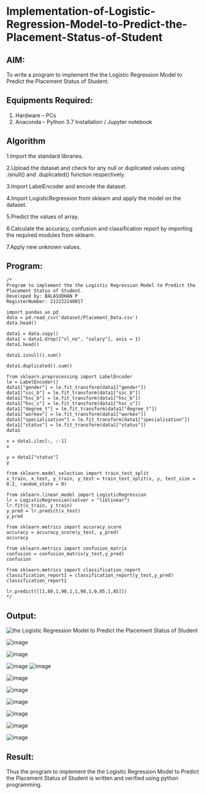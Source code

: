 # Implementation-of-Logistic-Regression-Model-to-Predict-the-Placement-Status-of-Student

## AIM:
To write a program to implement the the Logistic Regression Model to Predict the Placement Status of Student.

## Equipments Required:
1. Hardware – PCs
2. Anaconda – Python 3.7 Installation / Jupyter notebook

## Algorithm
1.Import the standard libraries.

2.Upload the dataset and check for any null or duplicated values using .isnull() and .duplicated() function respectively.

3.Import LabelEncoder and encode the dataset.

4.Import LogisticRegression from sklearn and apply the model on the dataset.

5.Predict the values of array.

6.Calculate the accuracy, confusion and classification report by importing the required modules from sklearn.

7.Apply new unknown values.

## Program:
```
/*
Program to implement the the Logistic Regression Model to Predict the Placement Status of Student.
Developed by: BALASUDHAN P
RegisterNumber: 212222240017

import pandas as pd
data = pd.read_csv('dataset/Placement_Data.csv')
data.head()

data1 = data.copy()
data1 = data1.drop(["sl_no", "salary"], axis = 1)
data1.head()

data1.isnull().sum()

data1.duplicated().sum()

from sklearn.preprocessing import LabelEncoder
le = LabelEncoder()
data1["gender"] = le.fit_transform(data1["gender"])
data1["ssc_b"] = le.fit_transform(data1["ssc_b"])
data1["hsc_b"] = le.fit_transform(data1["hsc_b"])
data1["hsc_s"] = le.fit_transform(data1["hsc_s"])
data1["degree_t"] = le.fit_transform(data1["degree_t"])
data1["workex"] = le.fit_transform(data1["workex"])
data1["specialisation"] = le.fit_transform(data1["specialisation"])
data1["status"] = le.fit_transform(data1["status"])
data1

x = data1.iloc[:, :-1]
x

y = data1["status"]
y

from sklearn.model_selection import train_test_split
x_train, x_test, y_train, y_test = train_test_split(x, y, test_size = 0.2, random_state = 0)

from sklearn.linear_model import LogisticRegression
lr = LogisticRegression(solver = "liblinear")
lr.fit(x_train, y_train)
y_pred = lr.predict(x_test)
y_pred

from sklearn.metrics import accuracy_score
accuracy = accuracy_score(y_test, y_pred)
accuracy

from sklearn.metrics import confusion_matrix
confusion = confusion_matrix(y_test,y_pred)
confusion

from sklearn.metrics import classification_report
classification_report1 = classification_report(y_test,y_pred)
classification_report1

lr.predict([[1,80,1,90,1,1,90,1,0,85,1,85]])
*/
```

## Output:
![the Logistic Regression Model to Predict the Placement Status of Student](sam.png)

![image](https://github.com/BALASUDHAN18/Implementation-of-Logistic-Regression-Model-to-Predict-the-Placement-Status-of-Student/assets/118807740/97e41d4d-c804-455d-a82d-020afa8d2b0e)

![image](https://github.com/BALASUDHAN18/Implementation-of-Logistic-Regression-Model-to-Predict-the-Placement-Status-of-Student/assets/118807740/a4f09604-f420-499a-b9c0-f834f9e29641)

![image](https://github.com/BALASUDHAN18/Implementation-of-Logistic-Regression-Model-to-Predict-the-Placement-Status-of-Student/assets/118807740/9af66100-cb68-4e0c-aa6d-d54a40b16bf3)
![image](https://github.com/BALASUDHAN18/Implementation-of-Logistic-Regression-Model-to-Predict-the-Placement-Status-of-Student/assets/118807740/f5b91202-f0df-47f4-89b7-f854d022f22c)

![image](https://github.com/BALASUDHAN18/Implementation-of-Logistic-Regression-Model-to-Predict-the-Placement-Status-of-Student/assets/118807740/9402a5f9-dba7-43f2-8522-52ef24e9f96c)

![image](https://github.com/BALASUDHAN18/Implementation-of-Logistic-Regression-Model-to-Predict-the-Placement-Status-of-Student/assets/118807740/9ac4975a-00e1-4d11-9481-60ece2adc905)

![image](https://github.com/BALASUDHAN18/Implementation-of-Logistic-Regression-Model-to-Predict-the-Placement-Status-of-Student/assets/118807740/b5c7f27d-472e-431e-9b4e-13af3269efd8)

![image](https://github.com/BALASUDHAN18/Implementation-of-Logistic-Regression-Model-to-Predict-the-Placement-Status-of-Student/assets/118807740/a4a46f14-b795-4e7d-915c-1697d831a65e)

![image](https://github.com/BALASUDHAN18/Implementation-of-Logistic-Regression-Model-to-Predict-the-Placement-Status-of-Student/assets/118807740/154405bc-a0a8-43f9-9c62-63b6524bd977)

![image](https://github.com/BALASUDHAN18/Implementation-of-Logistic-Regression-Model-to-Predict-the-Placement-Status-of-Student/assets/118807740/46411c42-25dc-4c4f-bedc-46dab3f38e6c)

## Result:
Thus the program to implement the the Logistic Regression Model to Predict the Placement Status of Student is written and verified using python programming.
